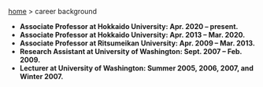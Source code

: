 [home](https://hirosasada.github.io/) > career background   

- **Associate Professor at Hokkaido University: Apr. 2020 – present.**  
- **Associate Professor at Hokkaido University: Apr. 2013 – Mar. 2020.**  
- **Associate Professor at Ritsumeikan University: Apr. 2009 – Mar. 2013.**  
- **Research Assistant at University of Washington: Sept. 2007 – Feb. 2009.**  
- **Lecturer at University of Washington: Summer 2005, 2006, 2007, and Winter 2007.**    
   
